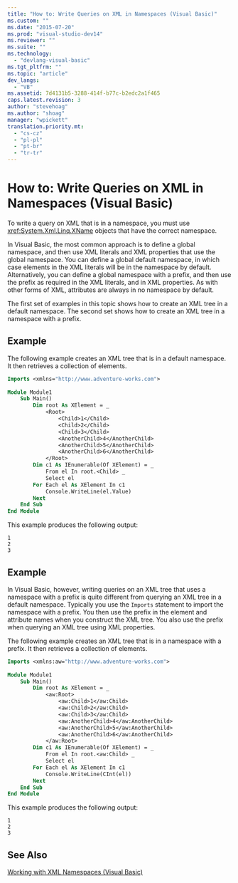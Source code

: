```yaml
---
title: "How to: Write Queries on XML in Namespaces (Visual Basic)"
ms.custom: ""
ms.date: "2015-07-20"
ms.prod: "visual-studio-dev14"
ms.reviewer: ""
ms.suite: ""
ms.technology: 
  - "devlang-visual-basic"
ms.tgt_pltfrm: ""
ms.topic: "article"
dev_langs: 
  - "VB"
ms.assetid: 7d4131b5-3288-414f-b77c-b2edc2a1f465
caps.latest.revision: 3
author: "stevehoag"
ms.author: "shoag"
manager: "wpickett"
translation.priority.mt: 
  - "cs-cz"
  - "pl-pl"
  - "pt-br"
  - "tr-tr"
---
```

# How to: Write Queries on XML in Namespaces (Visual Basic)
To write a query on XML that is in a namespace, you must use <xref:System.Xml.Linq.XName> objects that have the correct namespace.  
  
 In Visual Basic, the most common approach is to define a global namespace, and then use XML literals and XML properties that use the global namespace. You can define a global default namespace, in which case elements in the XML literals will be in the namespace by default. Alternatively, you can define a global namespace with a prefix, and then use the prefix as required in the XML literals, and in XML properties. As with other forms of XML, attributes are always in no namespace by default.  
  
 The first set of examples in this topic shows how to create an XML tree in a default namespace. The second set shows how to create an XML tree in a namespace with a prefix.  
  
## Example  
 The following example creates an XML tree that is in a default namespace. It then retrieves a collection of elements.  
  
```vb  
Imports <xmlns="http://www.adventure-works.com">  
  
Module Module1  
    Sub Main()  
        Dim root As XElement = _  
            <Root>  
                <Child>1</Child>  
                <Child>2</Child>  
                <Child>3</Child>  
                <AnotherChild>4</AnotherChild>  
                <AnotherChild>5</AnotherChild>  
                <AnotherChild>6</AnotherChild>  
            </Root>  
        Dim c1 As IEnumerable(Of XElement) = _  
            From el In root.<Child> _  
            Select el  
        For Each el As XElement In c1  
            Console.WriteLine(el.Value)  
        Next  
    End Sub  
End Module  
```  
  
 This example produces the following output:  
  
```  
1  
2  
3  
```  
  
## Example  
 In Visual Basic, however, writing queries on an XML tree that uses a namespace with a prefix is quite different from querying an XML tree in a default namespace. Typically you use the `Imports` statement to import the namespace with a prefix. You then use the prefix in the element and attribute names when you construct the XML tree. You also use the prefix when querying an XML tree using XML properties.  
  
 The following example creates an XML tree that is in a namespace with a prefix. It then retrieves a collection of elements.  
  
```vb  
Imports <xmlns:aw="http://www.adventure-works.com">  
  
Module Module1  
    Sub Main()  
        Dim root As XElement = _  
            <aw:Root>  
                <aw:Child>1</aw:Child>  
                <aw:Child>2</aw:Child>  
                <aw:Child>3</aw:Child>  
                <aw:AnotherChild>4</aw:AnotherChild>  
                <aw:AnotherChild>5</aw:AnotherChild>  
                <aw:AnotherChild>6</aw:AnotherChild>  
            </aw:Root>  
        Dim c1 As IEnumerable(Of XElement) = _  
            From el In root.<aw:Child> _  
            Select el  
        For Each el As XElement In c1  
            Console.WriteLine(CInt(el))  
        Next  
    End Sub  
End Module  
```  
  
 This example produces the following output:  
  
```  
1  
2  
3  
```  
  
## See Also  
 [Working with XML Namespaces (Visual Basic)](../../../../visual-basic\programming-guide\concepts\linq/working-with-xml-namespaces.md)
